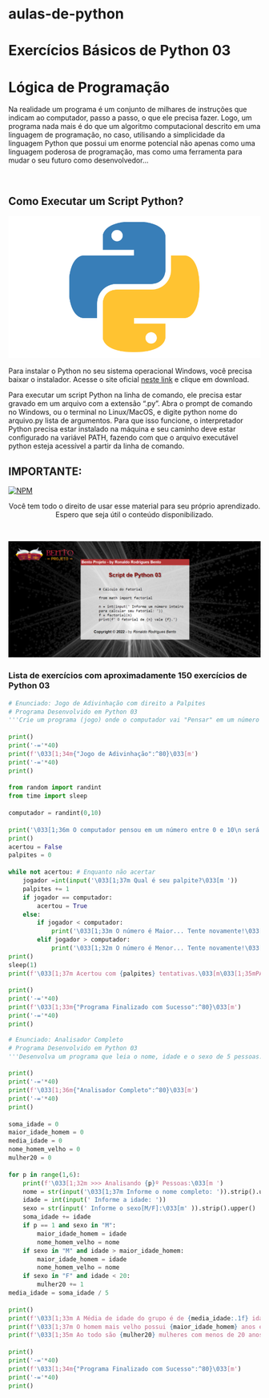 # aulas-de-python 
# Exercícios Básicos de Python 03
# Lógica de Programação

<p> Na realidade um programa é um conjunto de milhares de instruções que indicam ao computador, passo a passo, o que ele precisa fazer. Logo, um programa nada mais é do que um algoritmo computacional descrito em uma linguagem de programação, no caso, utilisando a  simplicidade da linguagem Python que possui um enorme potencial não apenas como uma linguagem poderosa de programação, mas como uma  ferramenta para mudar o seu futuro como desenvolvedor...</p><br>

## Como Executar um Script Python?

<img src="logo.png" alt="logo python no formato png"><br>

<p>Para instalar o Python no seu sistema operacional Windows, você precisa baixar o instalador. Acesse o site oficial <a href="https://www.python.org/downloads/" target="_blank">neste link</a> e clique em download.</p>

<p>Para executar um script Python na linha de comando, ele precisa estar gravado em um arquivo com a extensão “.py”. Abra o prompt de comando no Windows, ou o terminal no Linux/MacOS, e digite python nome do arquivo.py lista de argumentos. Para que isso funcione, o interpretador Python precisa estar instalado na máquina e seu caminho deve estar configurado na variável PATH, fazendo com que o arquivo executável python esteja acessível a partir da linha de comando.</p>

 ## IMPORTANTE: ##
 
 [![NPM](https://img.shields.io/npm/l/react)](https://github.com/RonaldoBento/aulas-de-python/blob/main/LICENSE) 
 
 <p align="center">Você tem todo o direito de usar esse material para seu próprio aprendizado. Espero que seja útil o conteúdo disponibilizado.</p><br>

<img src="captura.png" alt="logo python no formato png"><br>

### Lista de exercícios com aproximadamente 150 exercícios de Python 03


```python
# Enunciado: Jogo de Adivinhação com direito a Palpites 
# Programa Desenvolvido em Python 03
'''Crie um programa (jogo) onde o computador vai "Pensar" em um número entre 0 e 10. O jogador vai tentar adivinhar até acertar, ou seja, o programa termina se o jogador acertar.No final mostra quantos palpites foram necessários para vencer.'''

print()
print('-='*40)
print(f'\033[1;34m{"Jogo de Adivinhação":^80}\033[m')
print('-='*40)
print()

from random import randint
from time import sleep

computador = randint(0,10)

print('\033[1;36m O computador pensou em um número entre 0 e 10\n será que você consegue adivinhar qual foi ele?\033[m ')
print()
acertou = False
palpites = 0

while not acertou: # Enquanto não acertar
    jogador =int(input('\033[1;37m Qual é seu palpite?\033[m '))
    palpites += 1
    if jogador == computador:
        acertou = True
    else:
        if jogador < computador:
            print('\033[1;33m O número é Maior... Tente novamente!\033[m')
        elif jogador > computador:
            print('\033[1;32m O número é Menor... Tente novamente!\033[m')
print()
sleep(1)
print(f'\033[1;37m Acertou com {palpites} tentativas.\033[m\033[1;35mPARABÊNS!\033[m')       

print()
print('-='*40)
print(f'\033[1;33m{"Programa Finalizado com Sucesso":^80}\033[m')
print('-='*40)
print()

```

```python
# Enunciado: Analisador Completo
# Programa Desenvolvido em Python 03
'''Desenvolva um programa que leia o nome, idade e o sexo de 5 pessoas. No final, mostre: A média de idade do grupo. Qual é o nome do homen mais velho. Quantas mulheres têm menos de 20 anos.''' 

print()
print('-='*40)
print(f'\033[1;36m{"Analisador Completo":^80}\033[m')
print('-='*40)
print()

soma_idade = 0
maior_idade_homem = 0
media_idade = 0
nome_homem_velho = 0
mulher20 = 0

for p in range(1,6):
    print(f'\033[1;32m >>> Analisando {p}º Pessoas:\033[m ')
    nome = str(input('\033[1;37m Informe o nome completo: ')).strip().upper()
    idade = int(input(' Informe a idade: '))
    sexo = str(input(' Informe o sexo[M/F]:\033[m' )).strip().upper()
    soma_idade += idade 
    if p == 1 and sexo in "M":
        maior_idade_homem = idade
        nome_homem_velho = nome
    if sexo in "M" and idade > maior_idade_homem:
        maior_idade_homem = idade
        nome_homem_velho = nome
    if sexo in "F" and idade < 20:
        mulher20 += 1
media_idade = soma_idade / 5

print()
print(f'\033[1;33m A Média de idade do grupo é de {media_idade:.1f} idade.\033[m') 
print(f'\033[1;37m O homem mais velho possui {maior_idade_homem} anos e se chama {nome_homem_velho}.\033[m')
print(f'\033[1;35m Ao todo são {mulher20} mulheres com menos de 20 anos.\033[m')

print()
print('-='*40)
print(f'\033[1;34m{"Programa Finalizado com Sucesso":^80}\033[m')
print('-='*40)
print()

```

